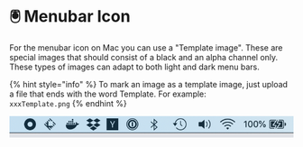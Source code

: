 # 🖲 Menubar Icon

For the menubar icon on Mac you can use a "Template image". These are special images that should consist of a black and an alpha channel only. These types of images can adapt to both light and dark menu bars.

{% hint style="info" %}
To mark an image as a template image, just upload a file that ends with the word Template. For example:\
`xxxTemplate.png`
{% endhint %}

![Template images on the Mac Menubar](<../.gitbook/assets/image (13).png>)
